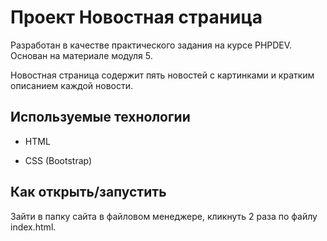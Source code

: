 # Проект Новостная страница

Разработан в качестве практического задания на курсе PHPDEV. Основан на материале модуля 5.

Новостная страница содержит пять новостей с картинками и кратким описанием каждой новости.

## Используемые технологии

* HTML

* CSS (Bootstrap)

## Как открыть/запустить

Зайти в папку сайта в файловом менеджере, кликнуть 2 раза по файлу index.html.